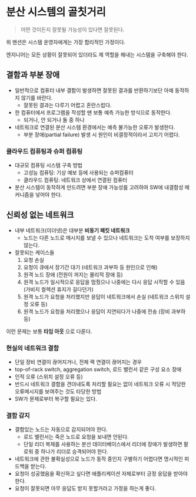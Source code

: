 # 분산 시스템의 골칫거리

> 어떤 것이든지 잘못될 가능성이 있다면 잘못된다.

위 멘션은 시스템 운영자에게는 가장 합리적인 가정이다.

엔지니어는 모든 상황이 잘못되어 있더라도 제 역할을 해내는 시스템을 구축해야 한다.

## 결함과 부분 장애

- 일반적으로 컴퓨터 내부 결함이 발생하면 잘못된 결과를 반환하기보단 아예 동작하지 않기를 바란다.
    - 잘못된 결과는 다루기 어렵고 혼란스럽다.
- 한 컴퓨터에서 프로그램을 작성할 땐 보통 예측 가능한 방식으로 동작한다.
    - 되거나, 안 되거나 둘 중 하나
- 네트워크로 연결된 분산 시스템 환경에서는 예측 불가능한 오류가 발생한다.
    - 부분 장애(partial failure) 발생 시 원인이 비결정적이라서 고치기 어렵다.

### 클라우드 컴퓨팅과 슈퍼 컴퓨팅

- 대규모 컴퓨팅 시스템 구축 방법
    - 고성능 컴퓨팅: 기상 예보 등에 사용되는 슈퍼컴퓨터
    - 클라우드 컴퓨팅: 네트워크 상에서 연결된 컴퓨터
- 분산 시스템이 동작하게 만드려면 부분 장애 가능성를 고려하여 SW에 내결함성 메커니즘을 넣어야 한다.

## 신뢰성 없는 네트워크

- 내부 네트워크(이더넷)은 대부분 **비동기 패킷 네트워크**
    - 노드는 다른 노드로 메시지를 보낼 수 있으나 네트워크는 도착 여부를 보장하지 않는다.
- 잘못되는 케이스들
    1. 요청 손실
    2. 요청이 큐에서 장기간 대기 (네트워크 과부하 등 원인으로 인해)
    3. 원격 노드 장애 (전원이 꺼지는 물리적 장애 등)
    4. 원격 노드가 일시적으로 응답을 멈췄으나 나중에는 다시 응답 시작할 수 있음 (가비지 컬렉션 휴지가 길다던가)
    5. 원격 노드가 요청을 처리했지만 응답이 네트워크에서 손실 (네트워크 스위치 설정 오류 등)
    6. 원격 노드가 요청을 처리했으나 응답이 지연되다가 나중에 전송 (장비 과부하 등)

이런 문제는 보통 **타임 아웃** 으로 다룬다.

### 현실의 네트워크 결함

- 단일 장비 연결이 끊어지거나, 전체 랙 연결이 끊어지는 경우
- top-of-rack switch, aggregation switch, 로드 밸런서 같은 구성 요소 장애
- 인적 오류 (스위치 설정 오류 등)
- 반드시 네트워크 결함을 견뎌내도록 처리할 필요는 없이 네트워크 오류 시 적당한 오류메시지를 보여주는 것도 타당한 방법
- SW가 문제로부터 복구할 필요는 있다.

### 결함 감지

- 결함있는 노드는 자동으로 감지되어야 한다.
    - 로드 밸런서는 죽은 노드로 요청을 보내면 안된다.
    - 단일 리더 복제를 사용하는 분산 데이터베이스에서 리더에 장애가 발생하면 팔로워 중 하나가 리더로 승격되어야 한다.
- 네트워크에 관한 불확실성으로 노드가 동작 중인지 구별하기 어렵다면 명시적인 피드백을 받는다.
- 요청이 성공했음을 확신하고 싶다면 애플리케이션 자체로부터 긍정 응답을 받아야 한다.
- 요청이 잘못되면 아무 응답도 받지 못할거라고 가정을 하는게 좋다.

